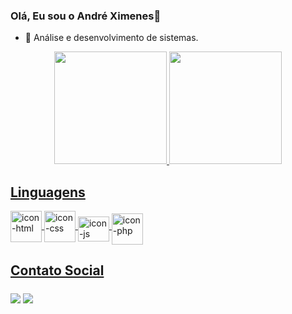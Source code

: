 ### Olá, Eu sou o André Ximenes👋

- 🔭 Análise e desenvolvimento de sistemas.

<div align="center">
  <a href="https://github.com/andximenes">
  <img height="180em" src="https://github-readme-stats.vercel.app/api?username=andximenes&show_icons=true&theme=tokyonight&include_all_commits=true&count_private=true"/>
  <img height="180em" src="https://github-readme-stats.vercel.app/api/top-langs/?username=andximenes&layout=compact&langs_count=7&theme=tokyonight"/>          
</div>

<h2>Linguagens</h2>
<div style="display: inline_block">
  <img align="center" alt="icon-html" height="50" width="50" src="https://cdn.jsdelivr.net/gh/devicons/devicon@latest/icons/html5/html5-original-wordmark.svg" />
  <img align="center" alt="icon-css" height="50" width="50" src="https://cdn.jsdelivr.net/gh/devicons/devicon@latest/icons/css3/css3-original-wordmark.svg" />
  <img align="middle" alt="icon-js" height="40" width="50"  src="https://cdn.jsdelivr.net/gh/devicons/devicon@latest/icons/javascript/javascript-original.svg" />
  <img align="middle" alt="icon-php" height="50" width="50" src="https://cdn.jsdelivr.net/gh/devicons/devicon@latest/icons/php/php-original.svg" />
</div>

  
<h2>Contato Social</h2>
  
<div> 
  <a href="https://www.linkedin.com/in/andr%C3%A9-ximenes-a14199202/" target="_blank"><img align="middle" src="https://img.shields.io/badge/-LinkedIn-%230077B5?style=for-the-badge&logo=linkedin&logoColor=white" target="_blank"></a>
 <a  href="and1ximenes92@gmail.com"><img align="middle" src="https://img.shields.io/badge/Gmail-D14836?style=for-the-badge&logo=gmail&logoColor=white" target="_blank"></a>
  
  
</div>
